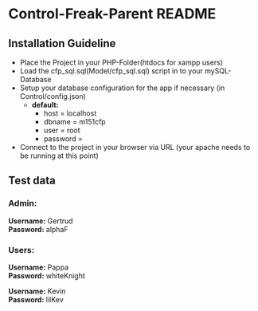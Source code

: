 Control-Freak-Parent README
===========================

Installation Guideline
-----------------------

* Place the Project in your PHP-Folder(htdocs for xampp users)
* Load the cfp_sql.sql(Model/cfp_sql.sql) script in to your mySQL-Database
* Setup your database configuration for the app if necessary (in Control/config.json)
    * **default:**
        * host = localhost
        * dbname = m151cfp
        * user = root
        * password =
* Connect to the project in your browser via URL (your apache needs to be running at this point)

Test data
----------
### Admin:
**Username:** Gertrud  
**Password:** alphaF

### Users:
**Username:** Pappa  
**Password:** whiteKnight

**Username:** Kevin  
**Password:** lilKev
